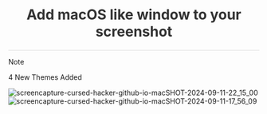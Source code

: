 <h1 style="
  font-family: -apple-system, BlinkMacSystemFont, 'Segoe UI', Roboto, 'Helvetica Neue', Arial, sans-serif; 
  font-size: 2em; 
  color: #333; 
  text-align: center;
  margin: 0;
  padding: 20px 0;
  border-bottom: 1px solid #ddd;
">
  Add macOS like window to your screenshot
</h1>


> [!NOTE]
> 4 New Themes Added

![screencapture-cursed-hacker-github-io-macSHOT-2024-09-11-22_15_00](https://github.com/user-attachments/assets/2da6387d-95cb-46c6-b822-70dce9baea19)
![screencapture-cursed-hacker-github-io-macSHOT-2024-09-11-17_56_09](https://github.com/user-attachments/assets/086d4d47-d749-4ed6-ba88-391fcd78528b)
